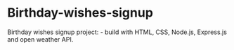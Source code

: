 # Birthday-wishes-signup
Birthday wishes signup project: - build with HTML, CSS, Node.js, Express.js and open weather API.

